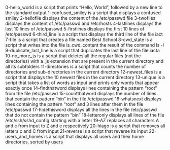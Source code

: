 0-hello_world is a script that prints “Hello, World”, followed by a new line to the standard output
1-confused_smiley is a script that displays a confused smiley
2-hellofile displays the content of the /etc/passwd file
3-twofiles displays the content of /etc/passwd and /etc/hosts
4-lastlines displays the last 10 lines of /etc/passwd
5-firstlines displays the first 10 lines of /etc/passwd
6-third_line is a script that displays the third line of the file iact
7-file is a script that creates a file named Best School
8-cwd_state is a script that writes into the file ls_cwd_content the result of the command ls -l
9-duplicate_last_line is a script that duplicates the last line of the file iacta
10-no_more_js is a script that deletes all the regular files (not the directories) with a .js extension that are present in the current directory and all its subfolders
11-directories is a script that counts the number of directories and sub-directories in the current directory
12-newest_files is a script that displays the 10 newest files in the current directory
13-unique is a script that takes a list of words as input and prints only words that appear exactly once
14-findthatword displays lines containing the pattern “root” from the file /etc/passwd
15-countthatword displays the number of lines that contain the pattern “bin” in the file /etc/passwd
16-whatsnext displays lines containing the pattern “root” and 3 lines after them in the file /etc/passwd
17-hidethisword displays all the lines in the file /etc/passwd that do not contain the pattern “bin”
18-letteronly displays all lines of the file /etc/ssh/sshd_config starting with a letter
19-AZ replaces all characters A and c from input to Z and e respectively
20-hiago is a script that removes all letters c and C from input
21-reverse is a script that reverse its input
22-users_and_homes is a script that displays all users and their home directories, sorted by users

